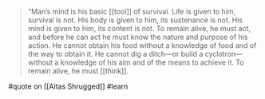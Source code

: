 > “Man’s mind is his basic [[tool]] of survival. Life is given to him, survival is not. His body is given to him, its sustenance is not. His mind is given to him, its content is not. To remain alive, he must act, and before he can act he must know the nature and purpose of his action. He cannot obtain his food without a knowledge of food and of the way to obtain it. He cannot dig a ditch—or build a cyclotron—without a knowledge of his aim and of the means to achieve it. To remain alive, he must [[think]].

#quote  on  [[Altas Shrugged]] #learn